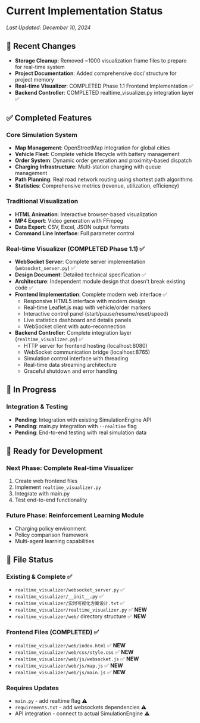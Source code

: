 # Current Implementation Status

*Last Updated: December 10, 2024*

## 🧹 Recent Changes
- **Storage Cleanup**: Removed ~1000 visualization frame files to prepare for real-time system
- **Project Documentation**: Added comprehensive doc/ structure for project memory
- **Real-time Visualizer**: COMPLETED Phase 1.1 Frontend Implementation ✅
- **Backend Controller**: COMPLETED realtime_visualizer.py integration layer ✅

## ✅ Completed Features

### Core Simulation System
- **Map Management**: OpenStreetMap integration for global cities
- **Vehicle Fleet**: Complete vehicle lifecycle with battery management
- **Order System**: Dynamic order generation and proximity-based dispatch
- **Charging Infrastructure**: Multi-station charging with queue management
- **Path Planning**: Real road network routing using shortest path algorithms
- **Statistics**: Comprehensive metrics (revenue, utilization, efficiency)

### Traditional Visualization
- **HTML Animation**: Interactive browser-based visualization
- **MP4 Export**: Video generation with FFmpeg
- **Data Export**: CSV, Excel, JSON output formats
- **Command Line Interface**: Full parameter control

### Real-time Visualizer (COMPLETED Phase 1.1) ✅
- **WebSocket Server**: Complete server implementation (`websocket_server.py`) ✅
- **Design Document**: Detailed technical specification ✅
- **Architecture**: Independent module design that doesn't break existing code ✅
- **Frontend Implementation**: Complete modern web interface ✅
  - Responsive HTML5 interface with modern design
  - Real-time Leaflet.js map with vehicle/order markers
  - Interactive control panel (start/pause/resume/reset/speed)
  - Live statistics dashboard and details panels
  - WebSocket client with auto-reconnection
- **Backend Controller**: Complete integration layer (`realtime_visualizer.py`) ✅
  - HTTP server for frontend hosting (localhost:8080)
  - WebSocket communication bridge (localhost:8765)
  - Simulation control interface with threading
  - Real-time data streaming architecture
  - Graceful shutdown and error handling

## 🚧 In Progress

### Integration & Testing
- **Pending**: Integration with existing SimulationEngine API
- **Pending**: main.py integration with `--realtime` flag
- **Pending**: End-to-end testing with real simulation data

## 🎯 Ready for Development

### Next Phase: Complete Real-time Visualizer
1. Create web frontend files
2. Implement `realtime_visualizer.py`
3. Integrate with main.py
4. Test end-to-end functionality

### Future Phase: Reinforcement Learning Module
- Charging policy environment
- Policy comparison framework
- Multi-agent learning capabilities

## 📂 File Status

### Existing & Complete ✅
- `realtime_visualizer/websocket_server.py` ✅
- `realtime_visualizer/__init__.py` ✅ 
- `realtime_visualizer/实时可视化方案设计.txt` ✅
- `realtime_visualizer/realtime_visualizer.py` ✅ **NEW**
- `realtime_visualizer/web/` directory structure ✅ **NEW**

### Frontend Files (COMPLETED) ✅
- `realtime_visualizer/web/index.html` ✅ **NEW**
- `realtime_visualizer/web/css/style.css` ✅ **NEW**
- `realtime_visualizer/web/js/websocket.js` ✅ **NEW**
- `realtime_visualizer/web/js/map.js` ✅ **NEW**
- `realtime_visualizer/web/js/main.js` ✅ **NEW**

### Requires Updates
- `main.py` - add realtime flag ⚠️
- `requirements.txt` - add websockets dependencies ⚠️
- API integration - connect to actual SimulationEngine ⚠️ 